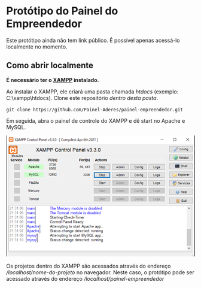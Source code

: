 # Protótipo do Painel do Empreendedor
<!-- O protótipo do painel pode ser acessado a partir [deste link](https://painel-empreendedor-p-44075028dd80.herokuapp.com/), e é alimentado por [esta API de teste](https://www.npoint.io/docs/c9b78481158fd7622b0e).  -->
Este protótipo ainda não tem link público. É possível apenas acessá-lo localmente no momento.

## Como abrir localmente
**É necessário ter o [XAMPP](https://www.apachefriends.org/pt_br/download.html) instalado.**

Ao instalar o XAMPP, ele criará uma pasta chamada *htdocs* (exemplo: C:\xampp\htdocs). Clone este repositório *dentro desta pasta*.

```
git clone https://github.com/Painel-Aderes/painel-empreendedor.git
```

Em seguida, abra o painel de controle do XAMPP e dê start no Apache e MySQL. 

![painel de controle do XAMPP](xampp_control.png)

Os projetos dentro do XAMPP são acessados através do endereço */localhost/nome-do-projeto* no navegador. Neste caso, o protótipo pode ser acessado através do endereço */localhost/painel-empreendedor*